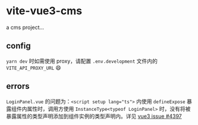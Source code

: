 # vite-vue3-cms

a cms project...

## config

`yarn dev` 时如需使用 proxy，请配置 `.env.development` 文件内的 `VITE_API_PROXY_URL` :smile:

## errors

`LoginPanel.vue` 的问题为：`<script setup lang="ts">` 内使用 `defineExpose` 暴露组件内属性时，调用方使用 `InstanceType<typeof LoginPanel>` 时，没有将被暴露属性的类型声明添加到组件实例的类型声明内。详见 [vue3 issue #4397](https://github.com/vuejs/vue-next/issues/4397)
